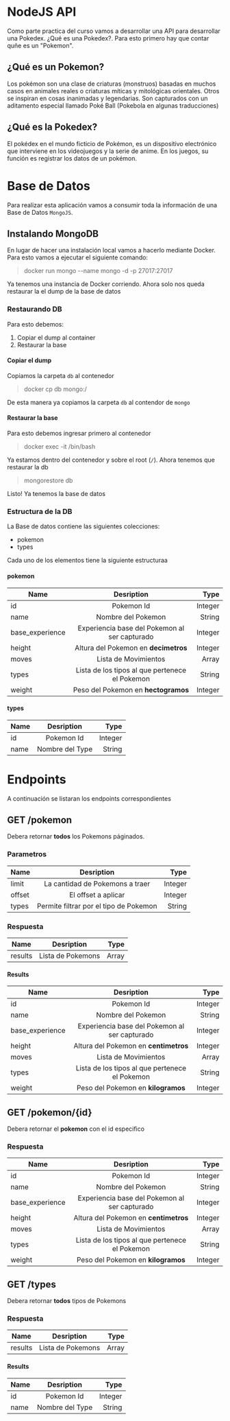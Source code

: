 # NodeJS API

Como parte practica del curso vamos a desarrollar una API para desarrollar una Pokedex. ¿Qué es una Pokedex?. Para esto primero hay que contar quñe es un "Pokemon".

## ¿Qué es un Pokemon?

Los pokémon son una clase de criaturas (monstruos) basadas en muchos casos en animales reales o criaturas míticas y mitológicas orientales. Otros se inspiran en cosas inanimadas y legendarias. Son capturados con un aditamento especial llamado Poké Ball (Pokebola en algunas traducciones)

## ¿Qué es la Pokedex?

El pokédex en el mundo ficticio de Pokémon, es un dispositivo electrónico que interviene en los videojuegos y la serie de anime. En los juegos, su función es registrar los datos de un pokémon.

# Base de Datos

Para realizar esta aplicación vamos a consumir toda la información de una Base de Datos `MongoJS`.

## Instalando MongoDB

En lugar de hacer una instalación local vamos a hacerlo mediante Docker. Para esto vamos a ejecutar el siguiente comando:

> docker run mongo --name mongo -d -p 27017:27017

Ya tenemos una instancia de Docker corriendo. Ahora solo nos queda restaurar la el dump de la base de datos

### Restaurando DB

Para esto debemos:

1. Copiar el dump al container
2. Restaurar la base

#### Copiar el dump

Copiamos la carpeta `db` al contenedor

> docker cp db mongo:/

De esta manera ya copiamos la carpeta `db` al contendor de `mongo`

#### Restaurar la base

Para esto debemos ingresar primero al contenedor

> docker exec -it /bin/bash

Ya estamos dentro del contenedor y sobre el root (`/`). Ahora tenemos que restaurar la db

> mongorestore db

Listo! Ya tenemos la base de datos

### Estructura de la DB

La Base de datos contiene las siguientes colecciones:

- pokemon
- types

Cada uno de los elementos tiene la siguiente estructuraa

#### pokemon

| Name            | Desription                                           | Type          |
| --------------- |:----------------------------------------------------:| -------------:|
| id              | Pokemon Id                                           | Integer       |
| name            | Nombre del Pokemon                                   | String        |
| base_experience | Experiencia base del Pokemon al ser capturado        | Integer       |
| height          | Altura del Pokemon en **decimetros**                 | Integer       |
| moves           | Lista de Movimientos                                 | Array<String> |
| types           | Lista de los tipos al que pertenece el Pokemon       | String        |
| weight          | Peso del Pokemon en **hectogramos**                  | Integer       |

#### types

| Name            | Desription                                           | Type          |
| --------------- |:----------------------------------------------------:| -------------:|
| id              | Pokemon Id                                           | Integer       |
| name            | Nombre del Type                                      | String        |

# Endpoints

A continuación se listaran los endpoints correspondientes

## GET /pokemon

Debera retornar **todos** los Pokemons páginados.

### Parametros

| Name        | Desription                              | Type    |
| ----------- |:---------------------------------------:| -------:|
| limit       | La cantidad de Pokemons a traer         | Integer |
| offset      | El offset a aplicar                     | Integer |
| types       | Permite filtrar por el tipo de Pokemon  | String  |

### Respuesta

| Name        | Desription                           | Type    |
| ----------- |:------------------------------------:| -------:|
| results     | Lista de Pokemons                    | Array   |

#### Results

| Name            | Desription                                           | Type          |
| --------------- |:----------------------------------------------------:| -------------:|
| id              | Pokemon Id                                           | Integer       |
| name            | Nombre del Pokemon                                   | String        |
| base_experience | Experiencia base del Pokemon al ser capturado        | Integer       |
| height          | Altura del Pokemon en **centimetros**                | Integer       |
| moves           | Lista de Movimientos                                 | Array<String> |
| types           | Lista de los tipos al que pertenece el Pokemon       | String        |
| weight          | Peso del Pokemon en **kilogramos**                   | Integer       |


## GET /pokemon/{id}

Debera retornar el **pokemon** con el id especifico

### Respuesta

| Name            | Desription                                           | Type          |
| --------------- |:----------------------------------------------------:| -------------:|
| id              | Pokemon Id                                           | Integer       |
| name            | Nombre del Pokemon                                   | String        |
| base_experience | Experiencia base del Pokemon al ser capturado        | Integer       |
| height          | Altura del Pokemon en **centimetros**                | Integer       |
| moves           | Lista de Movimientos                                 | Array<String> |
| types           | Lista de los tipos al que pertenece el Pokemon       | String        |
| weight          | Peso del Pokemon en **kilogramos**                   | Integer       |

## GET /types

Debera retornar **todos** tipos de Pokemons

### Respuesta

| Name        | Desription                           | Type    |
| ----------- |:------------------------------------:| -------:|
| results     | Lista de Pokemons                    | Array   |

#### Results

| Name            | Desription                                           | Type          |
| --------------- |:----------------------------------------------------:| -------------:|
| id              | Pokemon Id                                           | Integer       |
| name            | Nombre del Type                                      | String        |

